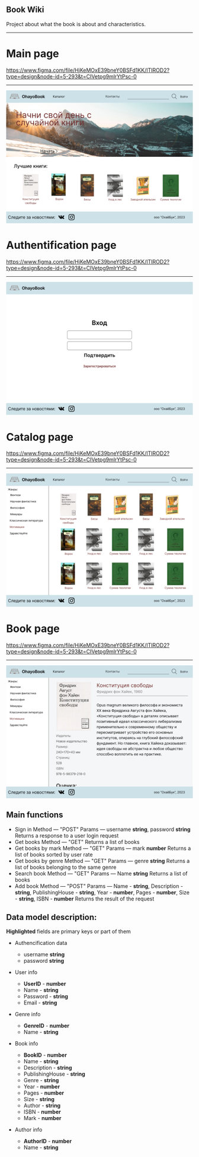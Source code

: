 ## Book Wiki

Project about what the book is about and characteristics.
____

# Main page

https://www.figma.com/file/HjKeMOxE39bneY0BSFd1KK/ITIROD2?type=design&node-id=5-293&t=CIVetpg9mlrYtPsc-0
____
![main page](https://github.com/neoromaioi/ITiROD_053503/blob/lab1/Pictures/Main%20page.png)

# Authentification page

https://www.figma.com/file/HjKeMOxE39bneY0BSFd1KK/ITIROD2?type=design&node-id=5-293&t=CIVetpg9mlrYtPsc-0
____
![sign in](https://github.com/neoromaioi/ITiROD_053503/blob/lab1/Pictures/Sign%20in.png)

# Catalog page

https://www.figma.com/file/HjKeMOxE39bneY0BSFd1KK/ITIROD2?type=design&node-id=5-293&t=CIVetpg9mlrYtPsc-0
____
![catalog](https://github.com/neoromaioi/ITiROD_053503/blob/lab1/Pictures/Catalog.png)

# Book page

https://www.figma.com/file/HjKeMOxE39bneY0BSFd1KK/ITIROD2?type=design&node-id=5-293&t=CIVetpg9mlrYtPsc-0
____
![book page](https://github.com/neoromaioi/ITiROD_053503/blob/lab1/Pictures/Book%20detail%20page.png)


## Main functions

- Sign in
    Method — "POST"
    Params — username **string**, password **string**
    Returns a response to a user login request
- Get books
    Method — "GET"
    Returns a list of books
- Get books by mark
    Method — "GET"
    Params — mark **number**
    Returns a list of books sorted by user rate
- Get books by genre
    Method — "GET"
    Params — genre **string**
    Returns a list of books belonging to the same genre
- Search book
    Method — "GET"
    Params — Name **string**
    Returns a list of books
- Add book
    Method — "POST"
    Params — Name - **string**, Description - **string**, PublishingHouse - **string**,
    Year - **number**, Pages - **number**, Size - **string**, ISBN - **number**
    Returns the result of the request

## Data model description:


**Highlighted** fields are primary keys or part of them
- Authencification data

    - username **string**
    - password **string**
- User info

    - **UserID** - **number**
    - Name - **string**
    - Password - **string**
    - Email - **string**

- Genre info

    - **GenreID** - **number**
    - Name - **string**

- Book info

    - **BookID** - **number**
    - Name - **string**
    - Description - **string**
    - PublishingHouse - **string**
    - Genre - **string**
    - Year - **number**
    - Pages - **number**
    - Size - **string**
    - Author - **string**
    - ISBN - **number**
    - Mark - **number**

- Author info

    - **AuthorID** - **number**
    - Name - **string**